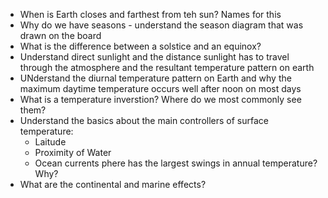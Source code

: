 - When is Earth closes and farthest from teh sun? Names for this
- Why do we have seasons - understand the season diagram that was drawn on the board
- What is the difference between a solstice and an equinox?
- Understand direct sunlight and the distance sunlight has to travel through the atmosphere and the resultant temperature pattern on earth
- UNderstand the diurnal temperature pattern on Earth and why the maximum daytime temperature occurs well after noon on most days 
- What is a temperature inverstion? Where do we most commonly see them?
- Understand the basics about the main controllers of surface temperature: 
	- Laitude
	- Proximity of Water
	- Ocean currents 
	phere has the largest swings in annual temperature? Why?
- What are the continental and marine effects?